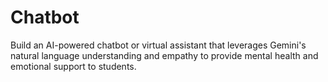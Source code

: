 # Chatbot
Build an AI-powered chatbot or virtual assistant that leverages Gemini's natural language understanding and empathy to provide mental health and emotional support to students.
